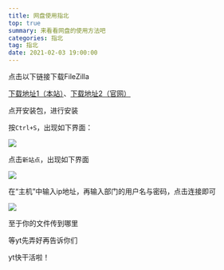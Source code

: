 ```yaml
---
title: 网盘使用指北
top: true
summary: 来看看网盘的使用方法吧
categories: 指北
tag: 指北
date: 2021-02-03 19:00:00
---
```


点击以下链接下载FileZilla

[下载地址1（本站）](https://ckcsu.com.cn/applications/FileZilla.zip)、[下载地址2（官网）](https://en.softonic.com/download/filezilla/windows/post-download)

点开安装包，进行安装

按`Ctrl+S`，出现如下界面：

![](http://119.45.92.145/images/pan-instruction/pic1.png)

点击`新站点`，出现如下界面

![](http://119.45.92.145/images/pan-instruction/pic2.png)

在“主机”中输入ip地址，再输入部门的用户名与密码，点击连接即可

![](http://119.45.92.145/images/pan-instruction/pic3.png)

至于你的文件传到哪里

等yt先弄好再告诉你们

yt快干活啦！